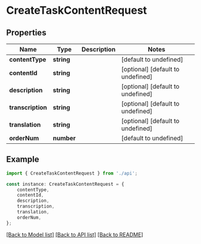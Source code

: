 # CreateTaskContentRequest


## Properties

Name | Type | Description | Notes
------------ | ------------- | ------------- | -------------
**contentType** | **string** |  | [default to undefined]
**contentId** | **string** |  | [optional] [default to undefined]
**description** | **string** |  | [optional] [default to undefined]
**transcription** | **string** |  | [optional] [default to undefined]
**translation** | **string** |  | [optional] [default to undefined]
**orderNum** | **number** |  | [default to undefined]

## Example

```typescript
import { CreateTaskContentRequest } from './api';

const instance: CreateTaskContentRequest = {
    contentType,
    contentId,
    description,
    transcription,
    translation,
    orderNum,
};
```

[[Back to Model list]](../README.md#documentation-for-models) [[Back to API list]](../README.md#documentation-for-api-endpoints) [[Back to README]](../README.md)
